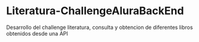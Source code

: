 # Literatura-ChallengeAluraBackEnd
Desarrollo del challenge literatura, consulta y obtencion de diferentes libros obtenidos desde una API
